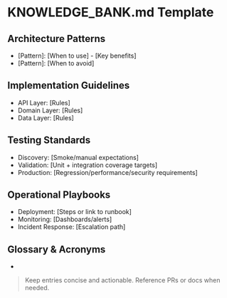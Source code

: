 ﻿# KNOWLEDGE_BANK.md Template

## Architecture Patterns
- [Pattern]: [When to use] - [Key benefits]
- [Pattern]: [When to avoid]

## Implementation Guidelines
- API Layer: [Rules]
- Domain Layer: [Rules]
- Data Layer: [Rules]

## Testing Standards
- Discovery: [Smoke/manual expectations]
- Validation: [Unit + integration coverage targets]
- Production: [Regression/performance/security requirements]

## Operational Playbooks
- Deployment: [Steps or link to runbook]
- Monitoring: [Dashboards/alerts]
- Incident Response: [Escalation path]

## Glossary & Acronyms
- [Term]: [Definition]

> Keep entries concise and actionable. Reference PRs or docs when needed.
